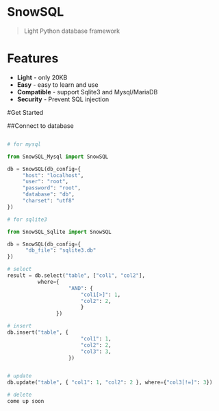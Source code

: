 # SnowSQL
> Light Python database framework

# Features
* **Light** - only 20KB
* **Easy** - easy to learn and use
* **Compatible** - support Sqlite3 and Mysql/MariaDB
* **Security** - Prevent SQL injection

#Get Started

##Connect to database
```python

# for mysql

from SnowSQL_Mysql import SnowSQL

db = SnowSQL(db_config={
     "host": "localhost",
     "user": "root",
     "password": "root",
     "database": "db",
     "charset": "utf8"
})

# for sqlite3

from SnowSQL_Sqlite import SnowSQL

db = SnowSQL(db_config={
      "db_file": "sqlite3.db"
})

# select
result = db.select("table", ["col1", "col2"],
          where={
                    "AND": {
                        "col1[>]": 1,
                        "col2": 2,
                        }
                })

# insert 
db.insert("table", {
                        "col1": 1,
                        "col2": 2,
                        "col3": 3,
                    })


# update
db.update("table", { "col1": 1, "col2": 2 }, where={"col3[!=]": 3})

# delete
come up soon

```